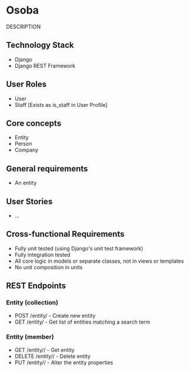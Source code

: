 # Osoba

DESCRIPTION

## Technology Stack
 * Django
 * Django REST Framework

## User Roles
 * User
 * Staff [Exists as is_staff in User Profile]

## Core concepts
 * Entity
 * Person
 * Company

## General requirements
 * An entity

## User Stories
 * ...

## Cross-functional Requirements
 * Fully unit tested (using Django's unit test framework)
 * Fully integration tested
 * All core logic in models or separate classes, not in views or templates
 * No unit composition in units

## REST Endpoints

### Entity (collection)
 * POST /entity/                - Create new entity
 * GET /entity/                 - Get list of entities matching a search term

### Entity (member)
 * GET /entity/<eid>/            - Get entity <eid>
 * DELETE /entity/<eid>/         - Delete entity <eid>
 * PUT /entity/<eid>/            - Alter the entity properties
